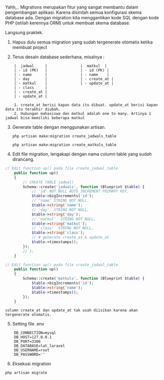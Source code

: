 Yahh,.. Migrations merupakan fitur yang sangat membantu dalam pengembangan aplikasi. Karena disinilah semua konfigurasi skema database ada. Dengan migration kita menggantikan kode SQL dengan kode PHP (istilah kerennya ORM) untuk membuat skema database.

Langsung praktek.

1. Hapus dulu semua migration yang sudah tergenerate otomatis ketika membuat project

2. Terus desain database sederhana, misalnya :

```
    |  jadwal     |               |  matkul  |
    | - id (PK)   |               | - id (PK) |
    | - name      |               | - name    |
    | - day       |               | - create_at |
    | - matkul    |               | - update_at |
    | - class     |
    | - create_at |
    | - update_at |

    1. create_at berisi kapan data itu dibuat. update_at berisi kapan data itu terakhir diubah.
    2. Hubungan mahasiswa dan matkul adalah one to many. Artinya 1 jadwal bisa memiliki beberapa matkul
```

3. Generate table dengan menggunakan artisan.

    `php artisan make:migration create_jadwals_table`

    `php artisan make:migration create_matkuls_table`

4. Edit file migration, lengakapi dengan nama column table yang sudah dirancang.

```php
// Edit function up() pada file create_jadwal_table
    public function up()
    {
        // CREATE TABLE jadwal(
        Schema::create('jadwals', function (Blueprint $table) {
            // 'id' NOT NULL AUTO_INCREMENT PRIMARY KEY,
            $table->bigIncrements('id');
            // 'name' STRING NOT NULL,
            $table->string('name');
            // 'day'  STRING NOT NULL,
            $table->string('day');
            // 'matkul'  STRING NOT NULL,
            $table->string('matkul');
            // 'class'  STRING NOT NULL,
            $table->string('class');
            // # generate create_at & update_at
            $table->timestamps();
        });
        // );
    }
```

```php
// Edit function up() pada file create_jadwal_table
    public function up()
    {
        Schema::create('matkuls', function (Blueprint $table) {
            $table->bigIncrements('id');
            $table->string('name');
            $table->timestamps();
        });
    }
```
    column create_at dan update_at tak usah diisikan karena akan tergenerate otomatis.

5. Setting file .env

```
    DB_CONNECTION=mysql
    DB_HOST=127.0.0.1
    DB_PORT=3306
    DB_DATABASE=lat_laravel
    DB_USERNAME=root
    DB_PASSWORD=''
```
   
6. Eksekusi migration

`php artisan migrate`

